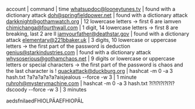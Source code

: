 


account | command | time
whatsupdoc@looneytunes.tv | found with a dictionary attack
doh@springfieldpower.net | found with a dictionary attack
darkknight@gothamwatch.org | 12 lowercase letters -> first 6 are iamven
chimichanga@fourthwall.com | 1 digit, 14 lowercase letters -> first 8 are breaking, last 2 are ll
iamyourfather@deathstar.gov | found with a dictionary attack
elementary@221bbaker.uk | 3 digits, 10 lowercase or uppercase letters -> the first part of the password is deduction
genius@starkindustries.com | found with a dictionary attack
whysoserious@gothamchaos.net | 9 digits or lowercase or uppercase letters or special characters -> the first part of the password is chaos and the last character is !
quackattack@duckburg.org | hashcat -m 0 -a 3 hash.txt ?a?a?a?a?a?aisjealous --force -w 3 | 1 minute
ruhroh@mysterymachine.com | hashcat -m 0 -a 3 hash.txt ?l?l?l?l?l?l?dscoody --force -w 3 | 3 minutes


aedsfnilaedFHIOLPÄAEFHIOPÄL
